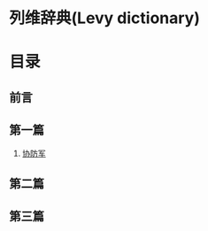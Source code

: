 列维辞典(Levy dictionary)
====
# 目录
## 前言
## 第一篇
1. [协防军](ChapterOne/Helpdefenseforce.md)
## 第二篇
## 第三篇
